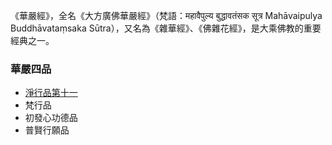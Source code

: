 《華嚴經》，全名《大方廣佛華嚴經》（梵語：महावैपुल्य बुद्धावतंसक सूत्र Mahāvaipulya Buddhāvataṃsaka Sūtra），又名為《雜華經》、《佛雜花經》，是大乘佛教的重要經典之一。

### 華嚴四品
- [淨行品第十一](淨行品第十一.md)
- 梵行品
- 初發心功德品
- 普賢行願品
